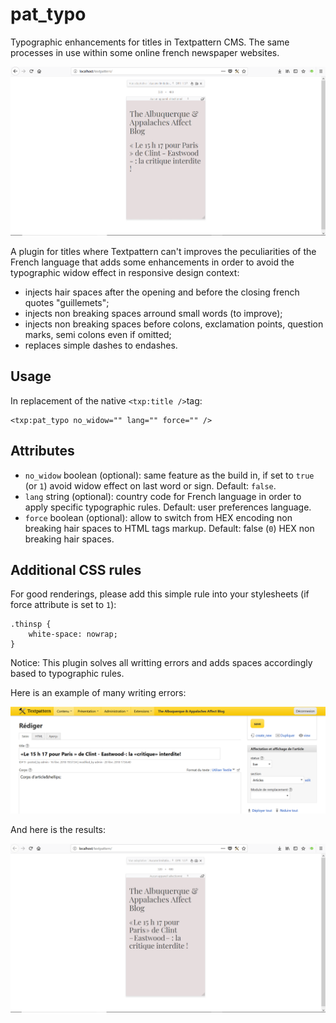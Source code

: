 # pat_typo
Typographic enhancements for titles in Textpattern CMS. The same processes in use within some online french newspaper websites.

![Without plugin](https://raw.githubusercontent.com/cara-tm/pat_typo/master/without-plugin.png "Without plugin")

A plugin for titles where Textpattern can't improves the peculiarities of the French language that adds some enhancements in order to avoid the typographic widow effect in responsive design context:

* injects hair spaces after the opening and before the closing french quotes "guillemets";
* injects non breaking spaces arround small words (to improve);
* injects non breaking spaces before colons, exclamation points, question marks, semi colons even if omitted;
* replaces simple dashes to endashes.

## Usage

In replacement of the native `<txp:title />`tag:

    <txp:pat_typo no_widow="" lang="" force="" />

## Attributes

* `no_widow` boolean (optional): same feature as the build in, if set to `true` (or `1`) avoid widow effect on last word or sign. Default: `false`.
* `lang` string (optional): country code for French language in order to apply specific typographic rules. Default: user preferences language.
* `force` boolean (optional): allow to switch from HEX encoding non breaking hair spaces to HTML tags markup. Default: false (`0`) HEX non breaking hair spaces. 

## Additional CSS rules

For good renderings, please add this simple rule into your stylesheets (if force attribute is set to `1`):

    .thinsp {
    	white-space: nowrap;
    }


Notice: This plugin solves all writting errors and adds spaces accordingly based to typographic rules.


Here is an example of many writing errors:
 
![Lot of writing errors sample](https://raw.githubusercontent.com/cara-tm/pat_typo/master/writing-errors.png "Sample of writing errors")


And here is the results:
 
![Result with plugin](https://raw.githubusercontent.com/cara-tm/pat_typo/master/with-plugin-enabled.png "With plugin enabled")
